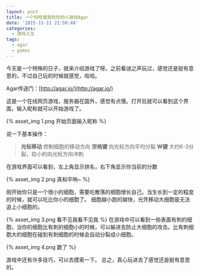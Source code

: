```yaml
---
layout: post
title: 一个你吃我我吃你的小游戏Agar
date: '2015-11-11 21:50:48'
categories:
  - 游戏人生
tags:
  - agar
  - games
---
```


今天是一个特殊的日子，就来介绍游戏了呀。之前看谜之声玩过，感觉还是挺有意思的，不过自己玩的时候就感觉，哈哈。

Agar传送门：[http://agar.io/](http://agar.io/)

这是一个在线网页游戏，服务器在国外，感觉有点慢。打开后就可以看到这个界面，输入昵称就可以开始游戏了。

{% asset_img 1.png 开始页面输入昵称 %}

说一下基本操作：

> **光标移动** 控制细胞的移动方向
> **空格键** 向光标方向平均分裂
> **W键** 大约6-3分裂，较小的向光标方向冲刺

在游戏界面可以看到，左上角显示排名，右下角显示你当前的分数

{% asset_img 2.png 真和平呐~ %}

刚开始你只是一个很小的细胞，需要吃散落的细胞增长自己。当生长到一定的程度的时候，就可以吃比你小的细胞了。
细胞越小跑的越快，光凭移动大细胞是无法追上小细胞的。

{% asset_img 3.png 看不见我看不见我 %}
在游戏中可以看到一些表面有刺的细胞，当你的细胞比有刺的细胞小的时候，可以躲进去防止大细胞的攻击。比有刺细胞大的细胞在碰到有刺细胞的时候会自动分裂成小细胞。

{% asset_img 4.png 跪了 %}

游戏中还有许多技巧，可以去摸索一下。
总之，真心玩进去了感觉还是挺有意思的。
